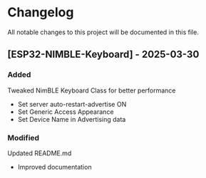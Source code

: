 # Changelog

All notable changes to this project will be documented in this file.

## [ESP32-NIMBLE-Keyboard] - 2025-03-30
### Added
Tweaked NimBLE Keyboard Class for better performance
- Set server auto-restart-advertise ON
- Set Generic Access Appearance
- Set Device Name in Advertising data

### Modified
Updated README.md
- Improved documentation
